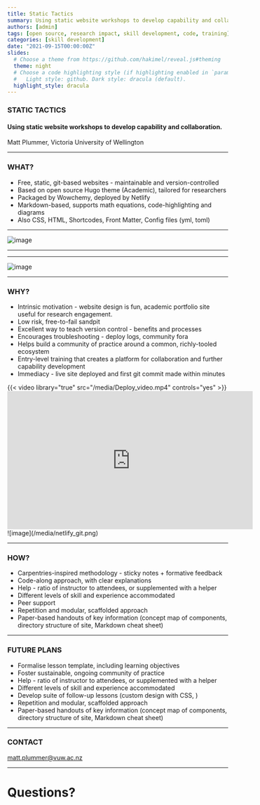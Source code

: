 ```yaml
---
title: Static Tactics
summary: Using static website workshops to develop capability and collaboration.
authors: [admin]
tags: [open source, research impact, skill development, code, training]
categories: [skill development]
date: "2021-09-15T00:00:00Z"
slides:
  # Choose a theme from https://github.com/hakimel/reveal.js#theming
  theme: night
  # Choose a code highlighting style (if highlighting enabled in `params.toml`)
  #   Light style: github. Dark style: dracula (default).
  highlight_style: dracula
---
```


### STATIC TACTICS
#### Using static website workshops to develop capability and collaboration.
Matt Plummer, Victoria University of Wellington


---

### WHAT?

- Free, static, git-based websites - maintainable and version-controlled
- Based on open source Hugo theme (Academic), tailored for researchers
- Packaged by Wowchemy, deployed by Netlify
- Markdown-based, supports math equations, code-highlighting and diagrams
- Also CSS, HTML, Shortcodes, Front Matter, Config files (yml, toml)

---

![image](/media/concept_map.png)

---
---

![image](/media/compute_strategy.png)

---
### WHY?

- Intrinsic motivation - website design is fun, academic portfolio site useful for research engagement. 
- Low risk, free-to-fail sandpit
- Excellent way to teach version control - benefits and processes
- Encourages troubleshooting - deploy logs, community fora
- Helps build a community of practice around a common, richly-tooled ecosystem
- Entry-level training that creates a platform for collaboration and further capability development
- Immediacy - live site deployed and first git commit made within minutes

<section>
<section>
{{< video library="true" src="/media/Deploy_video.mp4" controls="yes" >}}
</section>
  <section><iframe width="560" height="315" src="https://www.youtube.com/embed/5vfZCbbpNus" title="YouTube video player" frameborder="0" allow="accelerometer; autoplay; clipboard-write; encrypted-media; gyroscope; picture-in-picture" allowfullscreen></iframe>
</section>
</section>
  <section>
  ![image](/media/netlify_git.png)
</section>
</section>

---

### HOW?

- Carpentries-inspired methodology - sticky notes + formative feedback
- Code-along approach, with clear explanations 
- Help - ratio of instructor to attendees, or supplemented with a helper
- Different levels of skill and experience accommodated
- Peer support
- Repetition and modular, scaffolded approach 
- Paper-based handouts of key information (concept map of components, directory structure of site, Markdown cheat sheet)

---

### FUTURE PLANS

- Formalise lesson template, including learning objectives 
- Foster sustainable, ongoing community of practice
- Help - ratio of instructor to attendees, or supplemented with a helper
- Different levels of skill and experience accommodated
- Develop suite of follow-up lessons (custom design with CSS, )
- Repetition and modular, scaffolded approach 
- Paper-based handouts of key information (concept map of components, directory structure of site, Markdown cheat sheet)

---

### CONTACT

matt.plummer@vuw.ac.nz



---

# Questions?

